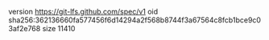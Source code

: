 version https://git-lfs.github.com/spec/v1
oid sha256:362136660fa577456f6d14294a2f568b8744f3a67564c8fcb1bce9c03af2e768
size 11410
